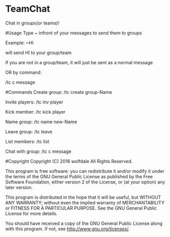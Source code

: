# TeamChat
Chat in groups(or teams)!

#Usage
Type ~ infront of your messages to send them to groups

Example: ~HI

will send HI to your group/team

If you are not in a group/team, it will just be sent as a normal message

OR by command:

/tc c message

#Commands
Create group: /tc create group-Name

Invite players: /tc inv player

Kick member: /tc kick player

Name group: /tc name new-Name

Leave group: /tc leave

List members: /tc list

Chat with group: /tc c message

#Copyright
Copyright (C) 2016 wolfdale All Rights Reserved.

This program is free software: you can redistribute it and/or modify it under the terms of the GNU General Public License as published by the Free Software Foundation, either version 2 of the License, or (at your option) any later version.

This program is distributed in the hope that it will be useful, but WITHOUT ANY WARRANTY; without even the implied warranty of MERCHANTABILITY or FITNESS FOR A PARTICULAR PURPOSE. See the GNU General Public License for more details.

You should have received a copy of the GNU General Public License along with this program. If not, see http://www.gnu.org/licenses/.
